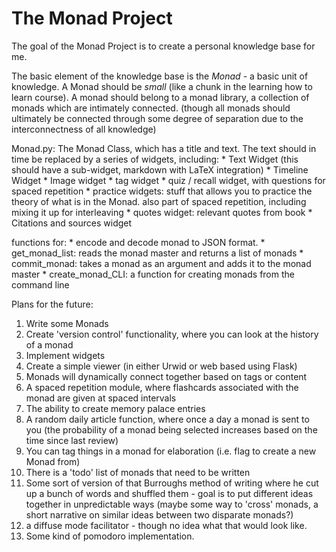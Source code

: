 # The Monad Project

The goal of the Monad Project is to create a personal knowledge base for me.

The basic element of the knowledge base is the *Monad* - a basic unit of knowledge. A Monad should be *small* (like a chunk in the learning how to learn course). A monad should belong to a monad library, a collection of monads which are intimately connected. (though all monads should ultimately be connected through some degree of separation due to the interconnectness of all knowledge) 

Monad.py:
The Monad Class, which has a title and text. The text should in time be replaced by a series of widgets, including:
	* Text Widget (this should have a sub-widget, markdown with LaTeX integration)
	* Timeline Widget
	* Image widget
	* tag widget
	* quiz / recall widget, with questions for spaced repetition
	* practice widgets: stuff that allows you to practice the theory of what is in the Monad. also part of spaced repetition, including mixing it up for interleaving
	* quotes widget: relevant quotes from book
	* Citations and sources widget

functions for:
	* encode and decode monad to JSON format.
	* get_monad_list: reads the monad master and returns a list of monads
	* commit_monad: takes a monad as an argument and adds it to the monad master
	* create_monad_CLI: a function for creating monads from the command line
	
Plans for the future:
1. Write some Monads
2. Create 'version control' functionality, where you can look at the history of a monad
2. Implement widgets 
2. Create a simple viewer (in either Urwid or web based using Flask)
3. Monads will dynamically connect together based on tags or content 
4. A spaced repetition module, where flashcards associated with the monad are given at spaced intervals
5. The ability to create memory palace entries
6. A random daily article function, where once a day a monad is sent to you (the probability of a monad being selected increases based on the time since last review)
7. You can tag things in a monad for elaboration (i.e. flag to create a new Monad from)
8. There is a 'todo' list of monads that need to be written
9. Some sort of version of that Burroughs method of writing where he cut up a bunch of words and shuffled them - goal is to put different ideas together in unpredictable ways (maybe some way to 'cross' monads, a short narrative on similar ideas between two disparate monads?)
10. a diffuse mode facilitator - though no idea what that would look like.
11. Some kind of pomodoro implementation.
